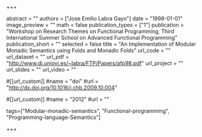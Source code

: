 +++

abstract = "" 
authors = ["Jose Emilio Labra Gayo"]
date = "1998-01-01"
image_preview = ""
math = false
publication_types = ["1"]
publication = "Workshop on Research Themes on Functional Programming, Third International Summer School on Advanced Functional Programming"
publication_short = ""
selected = false
title = "An Implementation of Modular Monadic Semantics using Folds and Monadic Folds"
url_code = ""
url_dataset = ""
url_pdf = "http://www.di.uniovi.es/~labra/FTP/Papers/afp98.pdf"
url_project = ""
url_slides = ""
url_video = ""

#[[url_custom]]
#name = "doi"
#url = "http://dx.doi.org/10.1016/j.chb.2009.10.004"

#[[url_custom]]
#name = "2012"
#url = ""

tags=["Modular-monadic-semantics", "Functional-programming", "Programming-language-Semantics"]

+++


